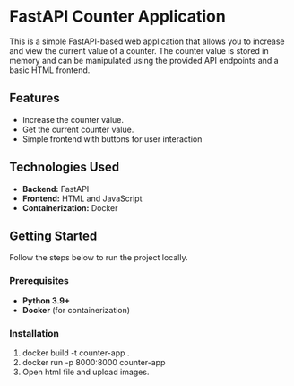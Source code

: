 # FastAPI Counter Application

This is a simple FastAPI-based web application that allows you to increase and view the current value of a counter. The counter value is stored in memory and can be manipulated using the provided API endpoints and a basic HTML frontend.

## Features

- Increase the counter value.
- Get the current counter value.
- Simple frontend with buttons for user interaction

## Technologies Used

- **Backend:** FastAPI
- **Frontend:** HTML and JavaScript
- **Containerization:** Docker

## Getting Started

Follow the steps below to run the project locally.

### Prerequisites

- **Python 3.9+**
- **Docker** (for containerization)

### Installation

1. docker build -t counter-app .
2. docker run -p 8000:8000 counter-app
3. Open html file and upload images.
